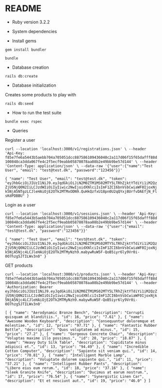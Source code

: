 # README

* Ruby version 3.2.2

* System dependencies

* Install gems

`gem install bundler`

`bundle`

* Database creation

`rails db:create`

* Database initialization

Creates some products to play with

`rails db:seed`

* How to run the test suite

`bundle exec rspec`

* Queries

Register a user

`curl --location 'localhost:3000/v1/registrations.json' \
--header 'Api-Key: f85e7fe6a5443b5aebb704a705051dcc887586109436040c2a117d06f15f65dafff88d100848ca3dda067fe4c2f5ecf9eabb05878078aa08b2e49bb9be57d144' \
--header 'Content-Type: application/json' \
--data-raw '{"user":{"name":"Test User", "email": "test@test.dk", "password":"123456"}}'`

`{
    "name": "Test User",
    "email": "test@test.dk",
    "token": "eyJhbGciOiJIUzI1NiJ9.eyJqdGkiOiJiN2M0ZTM1MS02MTY5LTRhZjktYTdiYi1iM2QzZjU5NjQ0N2IiLCJzdWIiOiIyIiwic2NwIjoidXNlciIsImF1ZCI6bnVsbCwiaWF0IjoxNjk5NjA5NTgzLCJleHAiOjE2OTk2MTMxODN9.QuHkQzfxU18pn0U2qQYxj8UrfvDAEfjN_FlsKdPDBBU"
}`

Login as a user

`curl --location 'localhost:3000/v1/sessions.json' \
--header 'Api-Key: f85e7fe6a5443b5aebb704a705051dcc887586109436040c2a117d06f15f65dafff88d100848ca3dda067fe4c2f5ecf9eabb05878078aa08b2e49bb9be57d144' \
--header 'Content-Type: application/json' \
--data-raw '{"user":{"email": "test@test.dk", "password":"123456"}}'`

`{
    "name": "Test User",
    "email": "test@test.dk",
    "token": "eyJhbGciOiJIUzI1NiJ9.eyJqdGkiOiJiN2M0ZTM1MS02MTY5LTRhZjktYTdiYi1iM2QzZjU5NjQ0N2IiLCJzdWIiOiIyIiwic2NwIjoidXNlciIsImF1ZCI6bnVsbCwiaWF0IjoxNjk5NjA5Njc4LCJleHAiOjE2OTk2MTMyNzh9.mabywRuW5F-QoB5iyr6ly9Vr0i-0O7hzg5JTILWv3n0"
}`

GET products

`curl --location 'localhost:3000/v1/products.json' \
--header 'Api-Key: f85e7fe6a5443b5aebb704a705051dcc887586109436040c2a117d06f15f65dafff88d100848ca3dda067fe4c2f5ecf9eabb05878078aa08b2e49bb9be57d144' \
--header 'Authorization: Bearer eyJhbGciOiJIUzI1NiJ9.eyJqdGkiOiJiN2M0ZTM1MS02MTY5LTRhZjktYTdiYi1iM2QzZjU5NjQ0N2IiLCJzdWIiOiIyIiwic2NwIjoidXNlciIsImF1ZCI6bnVsbCwiaWF0IjoxNjk5NjA5Njc4LCJleHAiOjE2OTk2MTMyNzh9.mabywRuW5F-QoB5iyr6ly9Vr0i-0O7hzg5JTILWv3n0'`

`[
    {
        "name": "Aerodynamic Bronze Bench",
        "description": "Corrupti quisquam at blanditiis.",
        "id": 16,
        "price": "7.61"
    },
    {
        "name": "Awesome Wooden Keyboard",
        "description": "Consequuntur doloremque et molestiae.",
        "id": 12,
        "price": "97.71"
    },
    {
        "name": "Fantastic Rubber Bottle",
        "description": "Quos voluptatem ad minus.",
        "id": 15,
        "price": "27.2"
    },
    {
        "name": "Gorgeous Concrete Chair",
        "description": "Voluptas maxime illo possimus.",
        "id": 20,
        "price": "18.87"
    },
    {
        "name": "Heavy Duty Silk Table",
        "description": "Cupiditate minus adipisci et.",
        "id": 13,
        "price": "94.49"
    },
    {
        "name": "Incredible Cotton Computer",
        "description": "Sapiente sit veniam qui.",
        "id": 14,
        "price": "70.81"
    },
    {
        "name": "Intelligent Marble Lamp",
        "description": "Voluptate dolorem sapiente qui.",
        "id": 11,
        "price": "57.21"
    },
    {
        "name": "Intelligent Rubber Pants",
        "description": "Libero eius eum rerum.",
        "id": 18,
        "price": "37.16"
    },
    {
        "name": "Sleek Granite Knife",
        "description": "Ducimus at earum nostrum.",
        "id": 17,
        "price": "76.54"
    },
    {
        "name": "Synergistic Linen Car",
        "description": "Et et nesciunt aut.",
        "id": 19,
        "price": "46.0"
    }
]`